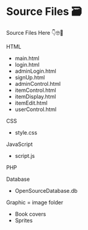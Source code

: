 # Source Files 🗃️

Source Files Here 👇🤓📁

HTML

- main.html
- login.html
- adminLogin.html
- signUp.html
- adminControl.html
- itemControl.html
- itemDisplay.html
- itemEdit.html
- userControl.html

CSS

- style.css

JavaScript

- script.js

PHP

Database

- OpenSourceDatabase.db

Graphic = image folder

- Book covers
- Sprites
